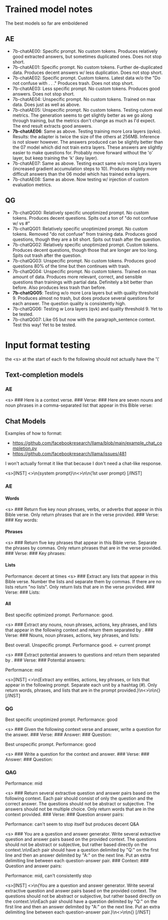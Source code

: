 # Trained model notes
The best models so far are emboldened
## AE
* 7b-chatAE00: Specific prompt. No custom tokens. Produces relatively good extracted answers, but sometimes duplicated ones. Does not stop short.
* 7b-chatAE01: Specific prompt. No custom tokens. Further de-duplicated data. Produces decent answers w/ less duplication. Does not stop short.
* 7b-chatAE02: Specific prompt. Custom tokens. Latest data w/o the "Do not confuse with . . ." Produces trash. Does not stop short.
* 7b-chatAE03: Less specific prompt. No custom tokens. Produces good answers. Does not stop short.
* 7b-chatAE04: Unspecific prompt. No custom tokens. Trained on max data. Does just as well as above.
* 7b-chatAE05: Unspecific prompt. No custom tokens. Testing cutom eval metrics. The generation seems to get slightly better as we go along through training, but the metrics don't change as much as I'd expect. The end result extracts good answers.
* **7b-chatAE06**: Same as above. Testing training more Lora layers (qvko). Results: the adapter is twice the size of the others at 256MB. Inference is not slower however. The answers produced can be slightly better than the 07 model which did not train extra layers. These answers are slightly easier to make questions for. Probably move forward without the 'o' layer, but keep training the 'k' (key layer).
* 7b-chatAE07: Same as above. Testing exact same w/o more Lora layers (increased gradient accumulation steps to 10). Produces slightly more difficult answers than the 06 model which has trained extra layers.
* 7b-chatAE08: Same as above. Now testing w/ injection of custom evaluation metrics.

## QG
* 7b-chatQG00: Relatively specific unoptimized prompt. No custom tokens. Produces decent questions. Spits out a ton of "do not confuse w/ vs #"
* 7b-chatQG01: Relatively specific unoptimized prompt. No custom tokens. Removed "do not confuse" from training data. Produces good questions, though they are a bit short. Spits out trash after the question.
* 7b-chatQG02: Relatively specific unoptimized prompt. Custom tokens. Produces decent questions, though those that are longer are too long. Spits out trash after the question.
* 7b-chatQG03: Unspecific prompt. No custom tokens. Produces good questions 80% of the time but then continues with trash.
* 7b-chatQG04: Unspecific prompt. No custom tokens. Trained on max amount of data. Produces more relevant, correct, and sensible questions than trainings with partial data. Definitely a bit better than before. Also produces less trash than before.
* **7b-chatQG05**: Testing w/o more Lora layers but with quality threshold 9. Produces almost no trash, but does produce several questions for each answer. The question quality is consistently high.
* 7b-chatQG06: Testing w Lora layers (qvk) and quality threshold 9. Yet to be tested.
* 7b-chatQG07: Like 05 but now with the paragraph_sentence context. Test this way! Yet to be tested.



# Input format testing
the \<s> at the start of each fo the following should not actually have the '\\'
## Text-completion models 
### AE
\<s> ### Here is a context verse. ### Verse: <context> ### Here are seven nouns and noun phrases in a comma-separated list that appear in this Bible verse:

## Chat Models
Examples of how to format:
* https://github.com/facebookresearch/llama/blob/main/example_chat_completion.py
* https://github.com/facebookresearch/llama/issues/481

I won't actually format it like that because I don't need a chat-like response.

\<s>[INST] <<SYS>>\n{system prompt}\n<</SYS>>\n\n{1st user prompt} [/INST]

### AE
#### Words
\<s> ### Return five key noun phrases, verbs, or adverbs that appear in this Bible verse. Only return phrases that are in the verse provided. ### Verse: <context> ### Key words:


#### Phrases
\<s> ### Return five key phrases that appear in this Bible verse. Separate the phrases by commas. Only return phrases that are in the verse provided. ### Verse: <context> ### Key phrases:

#### Lists
Performance: decent at times
\<s> ### Extract any lists that appear in this Bible verse. Number the lists and separate them by commas. If there are no lists return "no lists". Only return lists that are in the verse provided. ### Verse: <context> ### Lists:

#### All
Best specific optimized prompt. Performance: good.

\<s> ### Extract any nouns, noun phrases, actions, key phrases, and lists that appear in the following context and return them separated by <sep>. ### Verse: <context> ### Nouns, noun phrases, actions, key phrases, and lists: <answer>

Best overall. Unspecific prompt. Performance good. <- current prompt

\<s> ### Extract potential answers to questions and return them separated by <sep>. ### Verse: <context> ### Potential answers: <answer>

Performance: mid

\<s>[INST] <<SYS>>\n{Extract any entities, actions, key phrases, or lists that appear in the following prompt. Separate each unit by a hashtag (#). Only return words, phrases, and lists that are in the prompt provided.}\n<</SYS>>\n\n{<context>} [/INST]

### QG
Best specific unoptimized prompt. Performance: good

\<s> ### Given the following context verse and answer, write a question for the answer. ### Verse: <context> ### Answer: <answer> ### Question: <question>

Best unspecific prompt. Performance: good

\<s> ### Write a question for the context and answer. ### Verse: <context> ### Answer: <answer> ### Question: <question>

### QAG
Performance: mid

\<s> ### Return several extractive question and answer pairs based on the following context. Each pair should consist of only the question and the correct answer. The questions should not be abstract or subjective. The answers should not be multiple choice. Only return words that are in the context provided. ### Verse: <context> ### Question answer pairs:

Performance: can't seem to stop itself but produces decent Q&A

\<s> ### You are a question and answer generator. Write several extractive question and answer pairs based on the provided context. The questions should not be abstract or subjective, but rather based directly on the context.\n\nEach pair should have a question delimited by "Q:" on the first line and then an answer delimited by "A:" on the next line. Put an extra delimiting line between each question-answer pair. ### Context: <context> ### Question and answer pairs:

Performance: mid, can't consistently stop

\<s>[INST] <<SYS>>\n{You are a question and answer generator. Write several extractive question and answer pairs based on the provided context. The questions should not be abstract or subjective, but rather based directly on the context.\n\nEach pair should have a question delimited by "Q:" on the first line and then an answer delimited by "A:" on the next line. Put an extra delimiting line between each question-answer pair.}\n<</SYS>>\n\n{<context>} [/INST]

 <!-- in a comma-separated list: -->